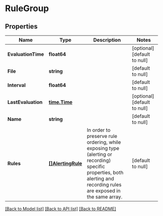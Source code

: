 # RuleGroup

## Properties
Name | Type | Description | Notes
------------ | ------------- | ------------- | -------------
**EvaluationTime** | **float64** |  | [optional] [default to null]
**File** | **string** |  | [default to null]
**Interval** | **float64** |  | [default to null]
**LastEvaluation** | [**time.Time**](time.Time.md) |  | [optional] [default to null]
**Name** | **string** |  | [default to null]
**Rules** | [**[]AlertingRule**](AlertingRule.md) | In order to preserve rule ordering, while exposing type (alerting or recording) specific properties, both alerting and recording rules are exposed in the same array. | [default to null]

[[Back to Model list]](../README.md#documentation-for-models) [[Back to API list]](../README.md#documentation-for-api-endpoints) [[Back to README]](../README.md)


